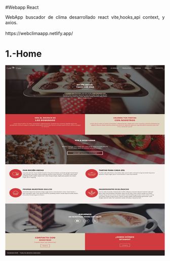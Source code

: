 #Webapp React

<p align="justify">WebApp buscador de clima desarrollado react vite,hooks,api context, y axios.</br></br>
https://webclimaapp.netlify.app/
</p>

# 1.-Home
<img src="https://github.com/elagosq/cafeoslo/blob/master/1-home.jpg" width="600" height="600" />

